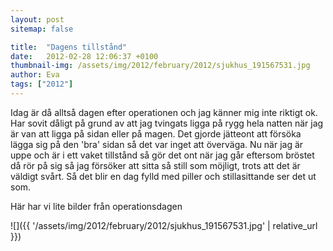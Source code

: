 ```yaml
---
layout: post
sitemap: false

title:  "Dagens tillstånd"
date:   2012-02-28 12:06:37 +0100
thumbnail-img: /assets/img/2012/february/2012/sjukhus_191567531.jpg
author: Eva
tags: ["2012"]
---
```


Idag är då alltså dagen efter operationen och jag känner mig inte riktigt ok. Har sovit dåligt på grund av att jag tvingats ligga på rygg hela natten när jag är van att ligga på sidan eller på magen. Det gjorde jätteont att försöka lägga sig på den 'bra' sidan så det var inget att överväga. Nu när jag är uppe och är i ett vaket tillstånd så gör det ont när jag går eftersom bröstet då rör på sig så jag försöker att sitta så still som möjligt, trots att det är väldigt svårt. Så det blir en dag fylld med piller och stillasittande ser det ut som.






Här har vi lite bilder från operationsdagen

![]({{ '/assets/img/2012/february/2012/sjukhus_191567531.jpg'  | relative_url }})

